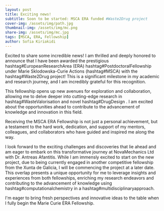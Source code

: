 ```yaml
---
layout: post
title: Exciting news!
subtitle: Soon to be started: MSCA ERA funded #Waste2Drug project
cover-img: /assets/img/path.jpg
thumbnail-img: /assets/img/mc.png
share-img: /assets/img/mc.jpg
tags: [MSCA, ERA, Fellowship]
author: Sofia Kiriakidi
---
```


Excited to share some incredible news! 
I am thrilled and deeply honored to announce that I have been awarded the prestigious hashtag#EuropeanResearchArea (ERA) hashtag#PostdoctoralFellowship under Marie Sklodowska-Curie Actions (hashtag#MSCA) with the hashtag#Waste2Drug project! This is a significant milestone in my academic and research journey, and I am incredibly grateful for this recognition.

This fellowship opens up new avenues for exploration and collaboration, allowing me to delve deeper into cutting-edge research in hashtag#WasteValorisation and novel hashtag#DrugDesign . I am excited about the opportunities ahead to contribute to the advancement of knowledge and innovation in this field.

Receiving the MSCA ERA Fellowship is not just a personal achievement, but a testament to the hard work, dedication, and support of my mentors, colleagues, and collaborators who have guided and inspired me along the way. 

I look forward to the exciting challenges and discoveries that lie ahead and am eager to embark on this transformative journey at NovaMechanics Ltd with Dr. Antreas Afantitis. While I am immensly excited to start on the new project, due to being currently engaged in another competitive fellowship from the Xunta de Galicia, I will be commencing the project at a later date. This overlap presents a unique opportunity for me to leverage insights and experiences from both fellowships, enriching my research endeavors and contributing to the advancement of knowledge using hashtag#computationalchemistry in a hashtag#multidisciplinaryapproach. 

I'm eager to bring fresh perspectives and innovative ideas to the table when I fully begin the Marie Curie ERA Fellowship.
